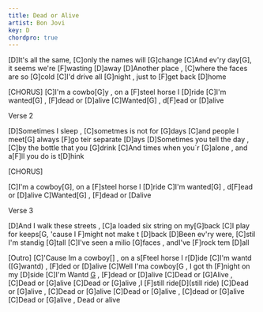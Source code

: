 ```yaml
---
title: Dead or Alive
artist: Bon Jovi
key: D
chordpro: true
---
```

[D]It's all the same, [C]only the names will [G]change
[C]And ev'ry day[G], it seems we're [F]wasting [D]away
[D]Another place , [C]where the faces are so [G]cold
[C]I'd drive all [G]night , just to [F]get back [D]home

[CHORUS]
[C]I'm a cowbo[G]y , on a [F]steel horse I [D]ride
[C]I'm wanted[G] , [F]dead or [D]alive
[C]Wanted[G] , d[F]ead or [D]alive


Verse 2

[D]Sometimes I sleep , [C]sometmes is not for [G]days
[C]and people I meet[G] always [F]go teir separate [D]ays
[D]Sometimes you tell the day , [C]by the bottle that you [G]drink
[C]And times when you´r [G]alone , and a[F]ll you do is t[D]hink

[CHORUS]

[C]I'm a cowboy[G], on a [F]steel horse I [D]ride
C]I'm wanted[G] , d[F]ead or [D]alive
C]Wanted[G] , [F]dead or [Dalive


Verse 3

[D]And I walk these streets , [C]a loaded six string on my[G]back
[C]I play for keeps[G, 'cause I F]might not make t [D]back
[D]Been ev'ry were, [C]stil I'm standig [G]tall
[C]I've seen a milio [G]faces , andI've [F]rock tem [D]all

[Outro]
[C]'Cause Im a cowboy[] , on a s[Fteel horse I r[D]ide
[C]I'm wantd ([G]wantd) , [F]ded or [D]alive
[C]Well I'ma cowboy[G , I got th [F]night on my [D]side
[C]I'm Wantd [G](wanted) , [F]dead or [D]alive
[C]Dead or [G]Alive , [C]Dead or [G]alive
[C]Dead or [G]alive ,I [F]still ride[D](still ride)
[C]Dead or [G]alive , [C]Dead or [G]alive
[C]Dead or [G]alive , [C]dead or [G]alive
[C]Dead or [G]alive , Dead or alive
